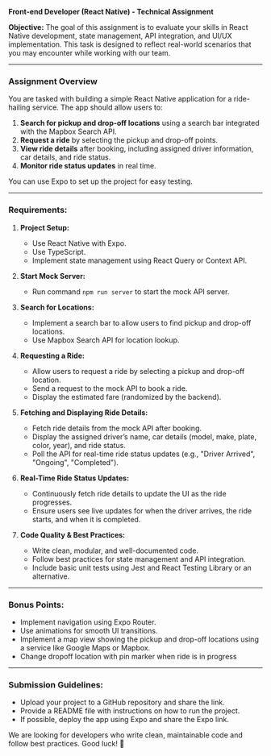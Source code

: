 **Front-end Developer (React Native) - Technical Assignment** 

**Objective:**
The goal of this assignment is to evaluate your skills in React Native development, state management, API integration, and UI/UX implementation. This task is designed to reflect real-world scenarios that you may encounter while working with our team.

---

### **Assignment Overview**
You are tasked with building a simple React Native application for a ride-hailing service. The app should allow users to:
1. **Search for pickup and drop-off locations** using a search bar integrated with the Mapbox Search API.
2. **Request a ride** by selecting the pickup and drop-off points.
3. **View ride details** after booking, including assigned driver information, car details, and ride status.
4. **Monitor ride status updates** in real time.

You can use Expo to set up the project for easy testing.

---

### **Requirements:**
1. **Project Setup:**
   - Use React Native with Expo.
   - Use TypeScript.
   - Implement state management using React Query or Context API.

1. **Start Mock Server:**
   - Run command `npm run server` to start the mock API server.

1. **Search for Locations:**
   - Implement a search bar to allow users to find pickup and drop-off locations.
   - Use Mapbox Search API for location lookup.

1. **Requesting a Ride:**
   - Allow users to request a ride by selecting a pickup and drop-off location.
   - Send a request to the mock API to book a ride.
   - Display the estimated fare (randomized by the backend).

1. **Fetching and Displaying Ride Details:**
   - Fetch ride details from the mock API after booking.
   - Display the assigned driver’s name, car details (model, make, plate, color, year), and ride status.
   - Poll the API for real-time ride status updates (e.g., "Driver Arrived", "Ongoing", "Completed").

1. **Real-Time Ride Status Updates:**
   - Continuously fetch ride details to update the UI as the ride progresses.
   - Ensure users see live updates for when the driver arrives, the ride starts, and when it is completed.

1. **Code Quality & Best Practices:**
   - Write clean, modular, and well-documented code.
   - Follow best practices for state management and API integration.
   - Include basic unit tests using Jest and React Testing Library or an alternative.

---

### **Bonus Points:**
- Implement navigation using Expo Router.
- Use animations for smooth UI transitions.
- Implement a map view showing the pickup and drop-off locations using a service like Google Maps or Mapbox.
- Change dropoff location with pin marker when ride is in progress

---

### **Submission Guidelines:**
- Upload your project to a GitHub repository and share the link.
- Provide a README file with instructions on how to run the project.
- If possible, deploy the app using Expo and share the Expo link.

We are looking for developers who write clean, maintainable code and follow best practices.
Good luck! 🚀